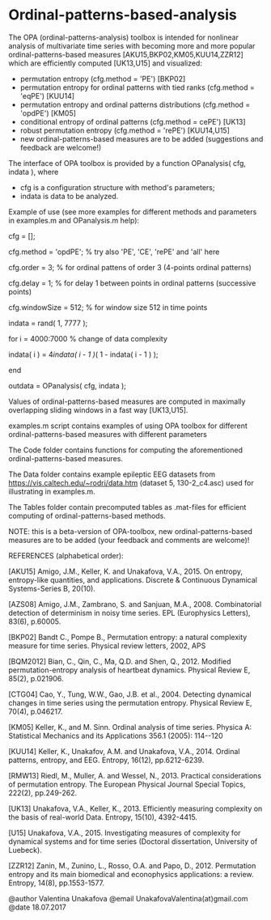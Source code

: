 # Ordinal-patterns-based-analysis
The OPA (ordinal-patterns-analysis) toolbox is intended for nonlinear analysis of multivariate time series with becoming more and more popular ordinal-patterns-based measures [AKU15,BKP02,KM05,KUU14,ZZR12] which are efficiently  computed [UK13,U15] and visualized:

 - permutation entropy (cfg.method = 'PE') [BKP02]
 - permutation entropy for ordinal patterns with tied ranks (cfg.method = 'eqPE') [KUU14]
 - permutation entropy and ordinal patterns distributions (cfg.method = 'opdPE') [KM05]
 - conditional entropy of ordinal patterns (cfg.method = cePE') [UK13]
 - robust permutation entropy (cfg.method = 'rePE') [KUU14,U15]
 - new ordinal-patterns-based measures are to be added (suggestions and feedback are welcome!)

The interface of OPA toolbox is provided by a function OPanalysis( cfg, indata ), where 
 - cfg is a configuration structure with method's parameters;
 - indata is data to be analyzed.

Example of use (see more examples for different methods and parameters in examples.m and OPanalysis.m help):

cfg            = [];

cfg.method     = 'opdPE'; % try also 'PE', 'CE', 'rePE' and 'all' here

cfg.order      = 3;       % for ordinal pattens of order 3 (4-points ordinal patterns)

cfg.delay      = 1;       % for delay 1 between points in ordinal patterns (successive points)

cfg.windowSize = 512;     % for window size 512 in time points

indata         = rand( 1, 7777 );

for i = 4000:7000         % change of data complexity

  indata( i ) = 4*indata( i - 1 )*( 1 - indata( i - 1 ) );
  
end 

outdata        = OPanalysis( cfg, indata );

Values of ordinal-patterns-based measures are computed in maximally overlapping sliding windows in a fast way [UK13,U15].

examples.m script contains examples of using OPA toolbox for different ordinal-patterns-based measures with different parameters

The Code folder contains functions for computing the aforementioned ordinal-patterns-based measures.

The Data folder contains example epileptic EEG datasets from https://vis.caltech.edu/~rodri/data.htm (dataset 5, 130-2_c4.asc) used for illustrating in examples.m.

The Tables folder contain precomputed tables as .mat-files for efficient computing of ordinal-patterns-based methods.

NOTE: this is a beta-version of OPA-toolbox, new ordinal-patterns-based measures are to be added (your feedback and comments are welcome)!

REFERENCES (alphabetical order):

[AKU15] Amigo, J.M., Keller, K. and Unakafova, V.A., 2015. On entropy, entropy-like quantities, and applications. Discrete & Continuous Dynamical Systems-Series B, 20(10).

[AZS08] Amigo, J.M., Zambrano, S. and Sanjuan, M.A., 2008. Combinatorial detection of determinism in noisy time series. 
EPL (Europhysics Letters), 83(6), p.60005.

[BKP02] Bandt C., Pompe B., Permutation entropy: a natural complexity measure for time series. Physical review letters, 2002, APS

[BQM2012] Bian, C., Qin, C., Ma, Q.D. and Shen, Q., 2012. Modified permutation-entropy analysis of heartbeat dynamics. Physical Review E, 85(2), p.021906.

[CTG04] Cao, Y., Tung, W.W., Gao, J.B. et al., 2004. Detecting dynamical changes in time series using the permutation entropy. Physical Review E, 70(4), p.046217.

[KM05] Keller, K., and M. Sinn. Ordinal analysis of time series. Physica A: Statistical Mechanics and its Applications 356.1 (2005): 114--120

[KUU14] Keller, K., Unakafov, A.M. and Unakafova, V.A., 2014. Ordinal patterns, entropy, and EEG. Entropy, 16(12), pp.6212-6239.

[RMW13] Riedl, M., Muller, A. and Wessel, N., 2013. Practical considerations of permutation entropy. The European Physical Journal Special Topics, 222(2), pp.249-262.

[UK13] Unakafova, V.A., Keller, K., 2013. Efficiently measuring complexity on the basis of real-world Data. Entropy, 15(10), 4392-4415.

[U15] Unakafova, V.A., 2015. Investigating measures of complexity for dynamical systems and for time series (Doctoral dissertation, University of Luebeck).

[ZZR12] Zanin, M., Zunino, L., Rosso, O.A. and Papo, D., 2012. Permutation entropy and its main biomedical and econophysics applications: a review. Entropy, 14(8), pp.1553-1577.
 
@author Valentina Unakafova
@email UnakafovaValentina(at)gmail.com
@date 18.07.2017
